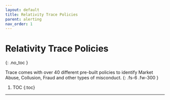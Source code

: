 ```yaml
---
layout: default
title: Relativity Trace Policies
parent: alerting
nav_order: 1
---
```


# Relativity Trace Policies
{: .no_toc }


Trace comes with over 40 different pre-built policies to identify Market Abuse, Collusion, Fraud and other types of misconduct.
{: .fs-6 .fw-300 }

1. TOC
{:toc}

---